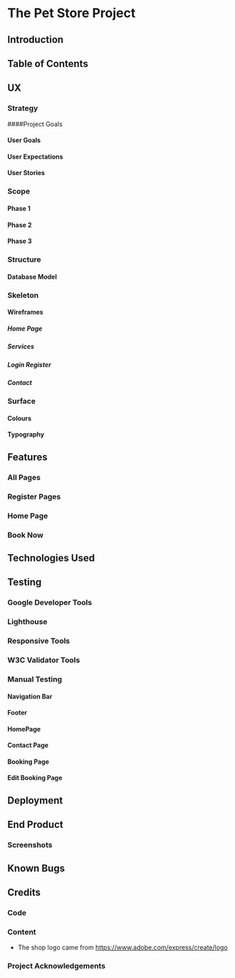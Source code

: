 # The Pet Store Project

## Introduction

## Table of Contents

## UX
### Strategy
####Project Goals
#### User Goals
#### User Expectations
#### User Stories

### Scope
#### Phase 1
#### Phase 2
#### Phase 3

### Structure
#### Database Model

### Skeleton
#### Wireframes
##### Home Page
##### Services
##### Login Register
##### Contact

### Surface
#### Colours
#### Typography

## Features
### All Pages
### Register Pages
### Home Page
### Book Now

## Technologies Used

## Testing
### Google Developer Tools
### Lighthouse
### Responsive Tools
### W3C Validator Tools
### Manual Testing
#### Navigation Bar
#### Footer
#### HomePage
#### Contact Page
#### Booking Page
#### Edit Booking Page

## Deployment

## End Product
### Screenshots

## Known Bugs

## Credits
### Code
### Content
* The shop logo came from https://www.adobe.com/express/create/logo

### Project Acknowledgements
